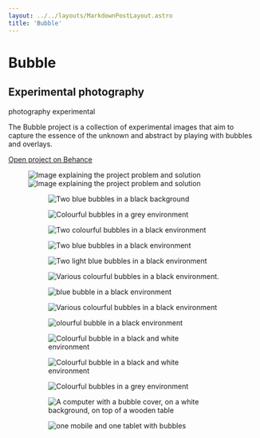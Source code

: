 ```yaml
---
layout: ../../layouts/MarkdownPostLayout.astro
title: 'Bubble'
---
```


<div class="project_headline">
<div class="heading">
<h1>Bubble</h1>
<h2>Experimental photography</h2>
</div>

<div class="project_tags">
<span class="project__tags">photography</span>
<span class="project__tags">experimental</span>
</div>
</div>

<section class="project_intro">
<div class="project_description">
<p>The Bubble project is a collection of experimental images that aim to capture the essence of the unknown and abstract by playing with bubbles and overlays.</p>
</div>
<div class="project_button">
<a class="behance_button" href="https://www.behance.net/gallery/195776311/Bubble-Experimental-Photography" target="_blank">
<p>Open project on Behance</p>
    </a>
</div>
</section>

<section class="project_content">
<figure class="project_figure">
<img src="/assets/img/project_7/page_1.jpg" alt="Image explaining the project problem and solution">
<img src="/assets/img/project_7/page_2.png" alt="Image explaining the project problem and solution">

<div class="gride_images_container">
<figure class="gride_images">
<img src="/assets/img/project_7/img_3.jpg" alt="Two blue bubbles in a black background" >
</figure>

<figure class="gride_images">
<img src="/assets/img/project_7/img_4.jpg" alt="Colourful bubbles in a grey environment">
</figure>

<figure class="gride_images">
<img src="/assets/img/project_7/img_5.jpg" alt="Two colourful bubbles in a black environment">
</figure>


<figure class="gride_images">
<img src="/assets/img/project_7/img_6.jpg" alt="Two blue bubbles in a black environment">
</figure>

<figure class="gride_images">
<img src="/assets/img/project_7/img_7.jpg" alt="Two light blue bubbles in a black environment">
</figure>


<figure class="gride_images">
<img src="/assets/img/project_7/img_8.jpg" alt="Various colourful bubbles in a black environment.">
</figure>

<figure class="border_image">
<img src="/assets/img/project_7/img_9.jpg" alt="blue bubble in a black environment">
</figure>

<figure class="gride_images">
<img src="/assets/img/project_7/img_10.jpg" alt="Various colourful bubbles in a black environment">
</figure>

<figure class="gride_images">
<img src="/assets/img/project_7/img_11.jpg" alt="olourful bubble in a black environment">
</figure>

<figure class="gride_images">
<img src="/assets/img/project_7/img_12.jpg" alt="Colourful bubble in a black and white environment">
</figure>

<figure class="gride_images">
<img src="/assets/img/project_7/img_13.jpg" alt="Colourful bubble in a black and white environment">
</figure>

<figure class="border_image">
<img src="/assets/img/project_7/img_14.jpg" alt="Colourful bubbles in a grey environment">
</figure>

<figure class="border_image">
<img src="/assets/img/project_7/img_15.jpg" alt="A computer with a bubble cover, on a white background, on top of a wooden table">
</figure>

<figure class="border_image">
<img src="/assets/img/project_7/page_16.jpg" alt="one mobile and one tablet with bubbles">
</figure>

</figure>
</div>
</section>